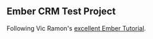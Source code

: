 Ember CRM Test Project
----------------------

Following Vic Ramon's [excellent Ember Tutorial](http://ember.vicramon.com/).
